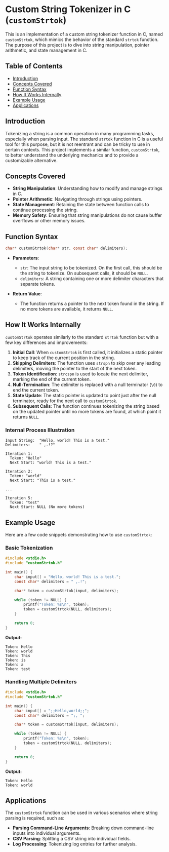 # Custom String Tokenizer in C (`customStrtok`)

This is an implementation of a custom string tokenizer function in C, named `customStrtok`, which mimics the behavior of the standard `strtok` function. The purpose of this project is to dive into string manipulation, pointer arithmetic, and state management in C.

## Table of Contents

- [Introduction](#introduction)
- [Concepts Covered](#concepts-covered)
- [Function Syntax](#function-syntax)
- [How It Works Internally](#how-it-works-internally)
- [Example Usage](#example-usage)
- [Applications](#applications)

## Introduction

Tokenizing a string is a common operation in many programming tasks, especially when parsing input. The standard `strtok` function in C is a useful tool for this purpose, but it is not reentrant and can be tricky to use in certain contexts. This project implements a similar function, `customStrtok`, to better understand the underlying mechanics and to provide a customizable alternative.

## Concepts Covered

- **String Manipulation**: Understanding how to modify and manage strings in C.
- **Pointer Arithmetic**: Navigating through strings using pointers.
- **State Management**: Retaining the state between function calls to continue processing the string.
- **Memory Safety**: Ensuring that string manipulations do not cause buffer overflows or other memory issues.

## Function Syntax

```c
char* customStrtok(char* str, const char* delimiters);
```

- **Parameters**:
  - `str`: The input string to be tokenized. On the first call, this should be the string to tokenize. On subsequent calls, it should be `NULL`.
  - `delimiters`: A string containing one or more delimiter characters that separate tokens.

- **Return Value**:
  - The function returns a pointer to the next token found in the string. If no more tokens are available, it returns `NULL`.

## How It Works Internally

`customStrtok` operates similarly to the standard `strtok` function but with a few key differences and improvements:

1. **Initial Call**: When `customStrtok` is first called, it initializes a static pointer to keep track of the current position in the string.
2. **Skipping Delimiters**: The function uses `strspn` to skip over any leading delimiters, moving the pointer to the start of the next token.
3. **Token Identification**: `strcspn` is used to locate the next delimiter, marking the end of the current token.
4. **Null-Termination**: The delimiter is replaced with a null terminator (`\0`) to end the current token.
5. **State Update**: The static pointer is updated to point just after the null terminator, ready for the next call to `customStrtok`.
6. **Subsequent Calls**: The function continues tokenizing the string based on the updated pointer until no more tokens are found, at which point it returns `NULL`.

### Internal Process Illustration

```text
Input String:  "Hello, world! This is a test."
Delimiters:    " ,.!?"

Iteration 1:
  Token: "Hello"
  Next Start: "world! This is a test."

Iteration 2:
  Token: "world"
  Next Start: "This is a test."

...

Iteration 5:
  Token: "test"
  Next Start: NULL (No more tokens)
```

## Example Usage

Here are a few code snippets demonstrating how to use `customStrtok`:

### Basic Tokenization

```c
#include <stdio.h>
#include "customStrtok.h"

int main() {
    char input[] = "Hello, world! This is a test.";
    const char* delimiters = " ,.!";

    char* token = customStrtok(input, delimiters);

    while (token != NULL) {
        printf("Token: %s\n", token);
        token = customStrtok(NULL, delimiters);
    }

    return 0;
}
```

**Output:**

```
Token: Hello
Token: world
Token: This
Token: is
Token: a
Token: test
```

### Handling Multiple Delimiters

```c
#include <stdio.h>
#include "customStrtok.h"

int main() {
    char input[] = ";;Hello,world;;";
    const char* delimiters = ";, ";

    char* token = customStrtok(input, delimiters);

    while (token != NULL) {
        printf("Token: %s\n", token);
        token = customStrtok(NULL, delimiters);
    }

    return 0;
}
```

**Output:**

```
Token: Hello
Token: world
```

## Applications

The `customStrtok` function can be used in various scenarios where string parsing is required, such as:

- **Parsing Command-Line Arguments**: Breaking down command-line inputs into individual arguments.
- **CSV Parsing**: Splitting a CSV string into individual fields.
- **Log Processing**: Tokenizing log entries for further analysis.
